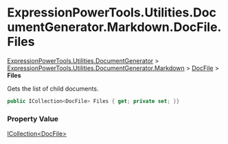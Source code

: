 ﻿# ExpressionPowerTools.Utilities.DocumentGenerator.Markdown.DocFile.Files

[ExpressionPowerTools.Utilities.DocumentGenerator](ExpressionPowerTools.Utilities.DocumentGenerator.a.md) > [ExpressionPowerTools.Utilities.DocumentGenerator.Markdown](ExpressionPowerTools.Utilities.DocumentGenerator.Markdown.n.md) > [DocFile](ExpressionPowerTools.Utilities.DocumentGenerator.Markdown.DocFile.cs.md) > **Files**

Gets the list of child documents.

```csharp
public ICollection<DocFile> Files { get; private set; }}
```

### Property Value

 [ICollection&lt;DocFile>](https://docs.microsoft.com/dotnet/api/system.collections.generic.icollection-1) 


